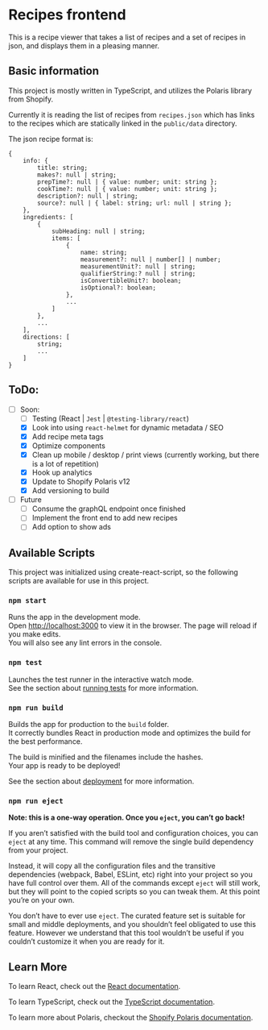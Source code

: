 # Recipes frontend

This is a recipe viewer that takes a list of recipes and a set of recipes in json, and displays them in a pleasing manner.

## Basic information

This project is mostly written in TypeScript, and utilizes the Polaris library from Shopify.

Currently it is reading the list of recipes from `recipes.json` which has links to the recipes which are statically linked in the `public/data` directory.

The json recipe format is:

```
{
    info: {
        title: string;
        makes?: null | string;
        prepTime?: null | { value: number; unit: string };
        cookTime?: null | { value: number; unit: string };
        description?: null | string;
        source?: null | { label: string; url: null | string };
    },
    ingredients: [
        {
            subHeading: null | string;
            items: [
                {
                    name: string;
                    measurement?: null | number[] | number;
                    measurementUnit?: null | string;
                    qualifierString:? null | string;
                    isConvertibleUnit?: boolean;
                    isOptional?: boolean;
                },
                ...
            ]
        },
        ...
    ],
    directions: [
        string;
        ...
    ]
}
```

## ToDo:

- [ ] Soon:
  - [ ] Testing (React | `Jest` | `@testing-library/react`)
  - [x] Look into using `react-helmet` for dynamic metadata / SEO
  - [x] Add recipe meta tags
  - [x] Optimize components
  - [x] Clean up mobile / desktop / print views (currently working, but there is a lot of repetition)
  - [x] Hook up analytics
  - [x] Update to Shopify Polaris v12
  - [x] Add versioning to build
- [ ] Future
  - [ ] Consume the graphQL endpoint once finished
  - [ ] Implement the front end to add new recipes
  - [ ] Add option to show ads

## Available Scripts

This project was initialized using create-react-script, so the following scripts are available for use in this project.

### `npm start`

Runs the app in the development mode.\
Open [http://localhost:3000](http://localhost:3000) to view it in the browser.
The page will reload if you make edits.\
You will also see any lint errors in the console.

### `npm test`

Launches the test runner in the interactive watch mode.\
See the section about [running tests](https://facebook.github.io/create-react-app/docs/running-tests) for more information.

### `npm run build`

Builds the app for production to the `build` folder.\
It correctly bundles React in production mode and optimizes the build for the best performance.

The build is minified and the filenames include the hashes.\
Your app is ready to be deployed!

See the section about [deployment](https://facebook.github.io/create-react-app/docs/deployment) for more information.

### `npm run eject`

**Note: this is a one-way operation. Once you `eject`, you can’t go back!**

If you aren’t satisfied with the build tool and configuration choices, you can `eject` at any time. This command will remove the single build dependency from your project.

Instead, it will copy all the configuration files and the transitive dependencies (webpack, Babel, ESLint, etc) right into your project so you have full control over them. All of the commands except `eject` will still work, but they will point to the copied scripts so you can tweak them. At this point you’re on your own.

You don’t have to ever use `eject`. The curated feature set is suitable for small and middle deployments, and you shouldn’t feel obligated to use this feature. However we understand that this tool wouldn’t be useful if you couldn’t customize it when you are ready for it.

## Learn More

To learn React, check out the [React documentation](https://reactjs.org/).

To learn TypeScript, check out the [TypeScript documentation](https://www.typescriptlang.org).

To learn more about Polaris, checkout the [Shopify Polaris documentation](https://polaris.shopify.com/).
